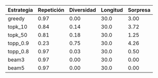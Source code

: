 | Estrategia | Repetición | Diversidad | Longitud | Sorpresa |
|------------|------------|------------|----------|----------|
| greedy | 0.97 | 0.00 | 30.0 | 3.00 |
| topk_10 | 0.84 | 0.14 | 30.0 | 3.72 |
| topk_50 | 0.81 | 0.18 | 30.0 | 1.25 |
| topp_0.9 | 0.23 | 0.75 | 30.0 | 4.26 |
| topp_0.8 | 0.97 | 0.03 | 30.0 | 0.50 |
| beam3 | 0.97 | 0.00 | 30.0 | 0.00 |
| beam5 | 0.97 | 0.00 | 30.0 | 0.00 |
